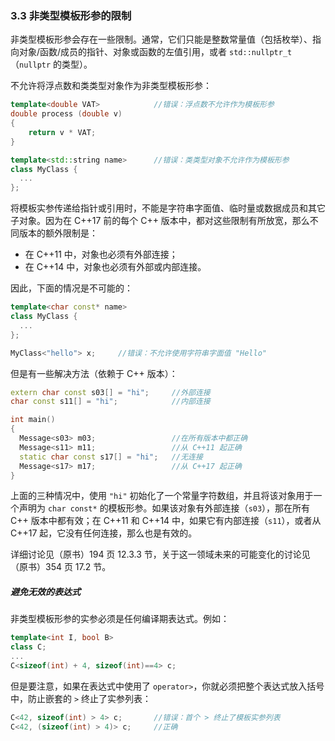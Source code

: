### 3.3    非类型模板形参的限制

非类型模板形参会存在一些限制。通常，它们只能是整数常量值（包括枚举）、指向对象/函数/成员的指针、对象或函数的左值引用，或者 `std::nullptr_t`（`nullptr` 的类型）。

不允许将浮点数和类类型对象作为非类型模板形参：

```c++
template<double VAT>			//错误：浮点数不允许作为模板形参
double process (double v)
{
    return v * VAT;
}

template<std::string name>		//错误：类类型对象不允许作为模板形参
class MyClass {
  ...  
};
```

将模板实参传递给指针或引用时，不能是字符串字面值、临时量或数据成员和其它子对象。因为在 C++17 前的每个 C++ 版本中，都对这些限制有所放宽，那么不同版本的额外限制是：

+ 在 C++11 中，对象也必须有外部连接；
+ 在 C++14 中，对象也必须有外部或内部连接。

因此，下面的情况是不可能的：

```c++
template<char const* name>
class MyClass {
  ...
};

MyClass<"hello"> x;		//错误：不允许使用字符串字面值 "Hello"
```

但是有一些解决方法（依赖于 C++ 版本）：

```c++
extern char const s03[] = "hi";		//外部连接
char const s11[] = "hi";			//内部连接

int main()
{
  Message<s03> m03;					//在所有版本中都正确
  Message<s11> m11;					//从 C++11 起正确
  static char const s17[] = "hi";	//无连接
  Message<s17> m17;					//从 C++17 起正确
}
```

上面的三种情况中，使用 `"hi"` 初始化了一个常量字符数组，并且将该对象用于一个声明为 `char const*` 的模板形参。如果该对象有外部连接（`s03`），那在所有 C++ 版本中都有效；在 C++11 和 C++14 中，如果它有内部连接（`s11`），或者从 C++17 起，它没有任何连接，那么也是有效的。

详细讨论见（原书）194 页 12.3.3 节，关于这一领域未来的可能变化的讨论见（原书）354 页 17.2 节。

##### 避免无效的表达式

非类型模板形参的实参必须是任何编译期表达式。例如：

```c++
template<int I, bool B>
class C;
...
C<sizeof(int) + 4, sizeof(int)==4> c;
```

但是要注意，如果在表达式中使用了 `operator>`，你就必须把整个表达式放入括号中，防止嵌套的 `>` 终止了实参列表：

```c++
C<42, sizeof(int) > 4> c;		//错误：首个 > 终止了模板实参列表
C<42, (sizeof(int) > 4)> c;		//正确
```

